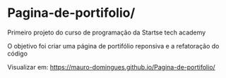# Pagina-de-portifolio/

Primeiro projeto do curso de programação da Startse tech academy

O objetivo foi criar uma página de portifólio reponsiva e a refatoração do código

Visualizar em: https://mauro-domingues.github.io/Pagina-de-portifolio/
